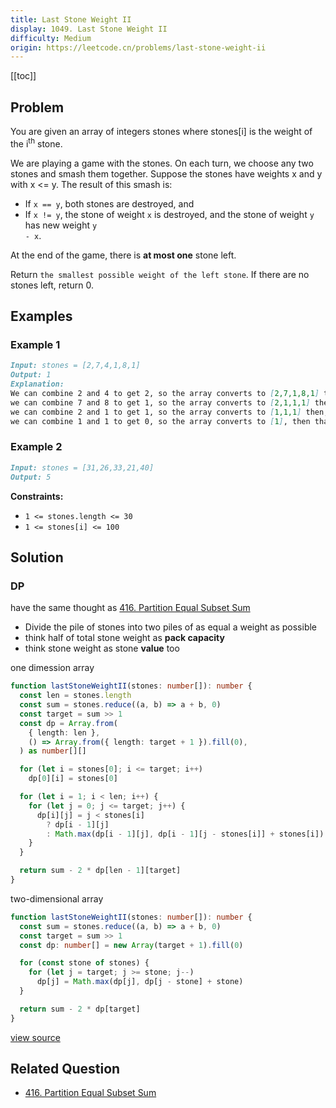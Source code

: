 ```yaml
---
title: Last Stone Weight II
display: 1049. Last Stone Weight II
difficulty: Medium
origin: https://leetcode.cn/problems/last-stone-weight-ii
---
```


[[toc]]

## Problem

You are given an array of integers stones where stones[i] is the weight of the i<sup>th</sup> stone.

We are playing a game with the stones. On each turn, we choose any two stones and smash them together. Suppose the stones have weights x and y with x &lt;= y. The result of this smash is:

- If <code>x == y</code>, both stones are destroyed, and
- If <code>x != y</code>, the stone of weight <code>x</code> is destroyed, and the stone of weight <code>y</code> has new weight <code>y - x</code>.

At the end of the game, there is **at most one** stone left.

Return `the smallest possible weight of the left stone`. If there are no stones left, return 0.

## Examples

### Example 1

```md
Input: stones = [2,7,4,1,8,1]
Output: 1
Explanation:
We can combine 2 and 4 to get 2, so the array converts to [2,7,1,8,1] then,
we can combine 7 and 8 to get 1, so the array converts to [2,1,1,1] then,
we can combine 2 and 1 to get 1, so the array converts to [1,1,1] then,
we can combine 1 and 1 to get 0, so the array converts to [1], then that's the optimal value.
```

### Example 2

```md
Input: stones = [31,26,33,21,40]
Output: 5
```

**Constraints:**

- <code>1 &lt;= stones.length &lt;= 30</code>
- <code>1 &lt;= stones[i] &lt;= 100</code>

## Solution

### DP

have the same thought as [416. Partition Equal Subset Sum](/algorithms/dynamic-programming/416)

- Divide the pile of stones into two piles of as equal a weight as possible
- think half of total stone weight as **pack capacity**
- think stone weight as stone **value** too

one dimession array

```ts
function lastStoneWeightII(stones: number[]): number {
  const len = stones.length
  const sum = stones.reduce((a, b) => a + b, 0)
  const target = sum >> 1
  const dp = Array.from(
    { length: len },
    () => Array.from({ length: target + 1 }).fill(0),
  ) as number[][]

  for (let i = stones[0]; i <= target; i++)
    dp[0][i] = stones[0]

  for (let i = 1; i < len; i++) {
    for (let j = 0; j <= target; j++) {
      dp[i][j] = j < stones[i]
        ? dp[i - 1][j]
        : Math.max(dp[i - 1][j], dp[i - 1][j - stones[i]] + stones[i])
    }
  }

  return sum - 2 * dp[len - 1][target]
}
```

two-dimensional array

```ts
function lastStoneWeightII(stones: number[]): number {
  const sum = stones.reduce((a, b) => a + b, 0)
  const target = sum >> 1
  const dp: number[] = new Array(target + 1).fill(0)

  for (const stone of stones) {
    for (let j = target; j >= stone; j--)
      dp[j] = Math.max(dp[j], dp[j - stone] + stone)
  }

  return sum - 2 * dp[target]
}
```

[view source](https://leetcode.cn/problems/last-stone-weight-ii)

## Related Question

- [416. Partition Equal Subset Sum](/algorithms/dynamic-programming/416)
